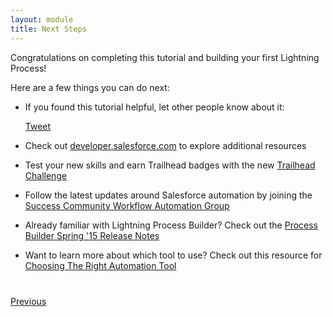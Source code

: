 ```yaml
---
layout: module
title: Next Steps
---
```


Congratulations on completing this tutorial and building your first Lightning Process!


Here are a few things you can do next:

- If you found this tutorial helpful, let other people know about it:

    <a href="https://twitter.com/share" class="twitter-share-button" data-size="large" data-url="http://developerforce.github.io/lightning-process-builder-tutorial/index.html" data-text="Salesforce Lightning Components Tutorial">Tweet</a>
    <script>!function(d,s,id){var js,fjs=d.getElementsByTagName(s)[0],p=/^http:/.test(d.location)?'http':'https';if(!d.getElementById(id)){js=d.createElement(s);js.id=id;js.src=p+'://platform.twitter.com/widgets.js';fjs.parentNode.insertBefore(js,fjs);}}(document, 'script', 'twitter-wjs');</script>

- Check out <a href="https://developer.salesforce.com/lightning" target="_blank">developer.salesforce.com</a> to explore additional resources
- Test your new skills and earn Trailhead badges with the new <a href="https://developer.salesforce.com/trailhead/business_process_automation/process_builder" target="_blank">Trailhead Challenge</a>
- Follow the latest updates around Salesforce automation by joining the <a href="https://success.salesforce.com/_ui/core/chatter/groups/GroupProfilePage?g=0F9300000001rzc" target="_blank">Success Community Workflow Automation Group</a>
- Already familiar with Lightning Process Builder? Check out the <a href="http://docs.releasenotes.salesforce.com/en-us/spring15/release-notes/rn_forcecom_process.htm?edition=&impact=" target="_blank">Process Builder Spring '15 Release Notes</a>
- Want to learn more about which tool to use? Check out this resource for <a href="https://developer.salesforce.com/trailhead/business_process_automation/process_whichtool" target="_blank">Choosing The Right Automation Tool</a>



<div class="row" style="margin-top:40px;">
<div class="col-sm-12">
<a href="create-contactdetails-component.html" class="btn btn-default"><i class="glyphicon glyphicon-chevron-left"></i> Previous</a>
</div>
</div>
